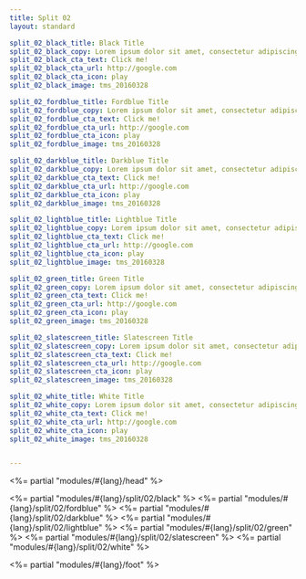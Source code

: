 ```yaml
---
title: Split 02
layout: standard

split_02_black_title: Black Title
split_02_black_copy: Lorem ipsum dolor sit amet, consectetur adipiscing elit, sed do eiusmod tempor incididunt ut labore et dolore magna aliqua. Ut enim ad minim veniam, quis nostrud exercitation ullamco laboris nisi ut aliquip ex ea commodo consequat.
split_02_black_cta_text: Click me!
split_02_black_cta_url: http://google.com
split_02_black_cta_icon: play
split_02_black_image: tms_20160328

split_02_fordblue_title: Fordblue Title
split_02_fordblue_copy: Lorem ipsum dolor sit amet, consectetur adipiscing elit, sed do eiusmod tempor incididunt ut labore et dolore magna aliqua. Ut enim ad minim veniam, quis nostrud exercitation ullamco laboris nisi ut aliquip ex ea commodo consequat.
split_02_fordblue_cta_text: Click me!
split_02_fordblue_cta_url: http://google.com
split_02_fordblue_cta_icon: play
split_02_fordblue_image: tms_20160328

split_02_darkblue_title: Darkblue Title
split_02_darkblue_copy: Lorem ipsum dolor sit amet, consectetur adipiscing elit, sed do eiusmod tempor incididunt ut labore et dolore magna aliqua. Ut enim ad minim veniam, quis nostrud exercitation ullamco laboris nisi ut aliquip ex ea commodo consequat.
split_02_darkblue_cta_text: Click me!
split_02_darkblue_cta_url: http://google.com
split_02_darkblue_cta_icon: play
split_02_darkblue_image: tms_20160328

split_02_lightblue_title: Lightblue Title
split_02_lightblue_copy: Lorem ipsum dolor sit amet, consectetur adipiscing elit, sed do eiusmod tempor incididunt ut labore et dolore magna aliqua. Ut enim ad minim veniam, quis nostrud exercitation ullamco laboris nisi ut aliquip ex ea commodo consequat.
split_02_lightblue_cta_text: Click me!
split_02_lightblue_cta_url: http://google.com
split_02_lightblue_cta_icon: play
split_02_lightblue_image: tms_20160328

split_02_green_title: Green Title
split_02_green_copy: Lorem ipsum dolor sit amet, consectetur adipiscing elit, sed do eiusmod tempor incididunt ut labore et dolore magna aliqua. Ut enim ad minim veniam, quis nostrud exercitation ullamco laboris nisi ut aliquip ex ea commodo consequat.
split_02_green_cta_text: Click me!
split_02_green_cta_url: http://google.com
split_02_green_cta_icon: play
split_02_green_image: tms_20160328

split_02_slatescreen_title: Slatescreen Title
split_02_slatescreen_copy: Lorem ipsum dolor sit amet, consectetur adipiscing elit, sed do eiusmod tempor incididunt ut labore et dolore magna aliqua. Ut enim ad minim veniam, quis nostrud exercitation ullamco laboris nisi ut aliquip ex ea commodo consequat.
split_02_slatescreen_cta_text: Click me!
split_02_slatescreen_cta_url: http://google.com
split_02_slatescreen_cta_icon: play
split_02_slatescreen_image: tms_20160328

split_02_white_title: White Title
split_02_white_copy: Lorem ipsum dolor sit amet, consectetur adipiscing elit, sed do eiusmod tempor incididunt ut labore et dolore magna aliqua. Ut enim ad minim veniam, quis nostrud exercitation ullamco laboris nisi ut aliquip ex ea commodo consequat.
split_02_white_cta_text: Click me!
split_02_white_cta_url: http://google.com
split_02_white_cta_icon: play
split_02_white_image: tms_20160328


---
```


<%= partial "modules/#{lang}/head" %>

<%= partial "modules/#{lang}/split/02/black" %>
<%= partial "modules/#{lang}/split/02/fordblue" %>
<%= partial "modules/#{lang}/split/02/darkblue" %>
<%= partial "modules/#{lang}/split/02/lightblue" %>
<%= partial "modules/#{lang}/split/02/green" %>
<%= partial "modules/#{lang}/split/02/slatescreen" %>
<%= partial "modules/#{lang}/split/02/white" %>

<%= partial "modules/#{lang}/foot" %>